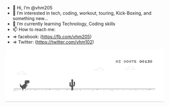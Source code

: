 - 👋 Hi, I’m @vhm205
- 👀 I’m interested in tech, coding, workout, touring, Kick-Boxing, and something new...
- 🌱 I’m currently learning Technology, Coding skills
- 📫 How to reach me:
- => facebook: (https://fb.com/vhm205)
- => Twitter: (https://twitter.com/vhm102)

<!---
vhm205/vhm205 is a ✨ special ✨ repository because its `README.md` (this file) appears on your GitHub profile.
You can click the Preview link to take a look at your changes.
--->
[![vhm205](dino.gif)](https://127.0.0.1)
